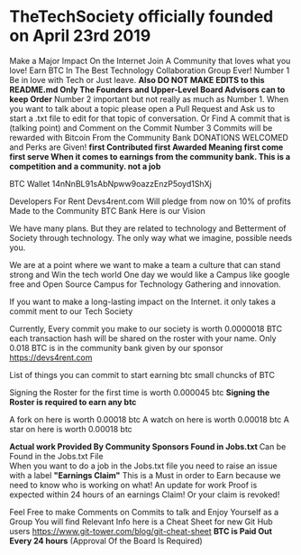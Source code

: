 # TheTechSociety officially founded on April 23rd 2019 
Make a Major Impact On the Internet 
Join A Community that loves what you love!
Earn BTC In The Best Technology Collaboration Group Ever!
Number 1 Be in love with Tech or Just leave. <strong>Also DO NOT MAKE EDITS to this README.md Only The Founders and Upper-Level Board Advisors can to keep Order</strong>
Number 2 important but not really as much as Number 1. When you want to talk about a topic please open a Pull Request and Ask us to start a .txt file to edit for that topic of conversation. Or Find A commit that is (talking point) and Comment on the Commit 
Number 3 Commits will be rewarded with Bitcoin From the Community Bank DONATIONS WELCOMED and Perks are Given! <strong>first Contributed first Awarded Meaning first come first serve When it comes to earnings from the community bank. This is a competition and a community. not a job </strong>

BTC Wallet 14nNnBL91sAbNpww9oazzEnzP5oyd1ShXj

Developers For Rent Devs4rent.com Will pledge from now on 10% of profits Made to the Community BTC Bank
Here is our Vision

We have many plans. But they are related to technology and Betterment of Society through technology. The only way what we imagine, possible needs you.

We are at a point where we want to make a team a culture that can stand strong and Win the tech world One day we would like a Campus like google free and Open Source Campus for Technology Gathering and innovation. 

If you want to make a long-lasting impact on the Internet. it only takes a commit ment to our Tech Society 

Currently, Every commit you make to our society is worth 0.0000018 BTC each transaction hash will be shared on the roster with your name. Only 0.018 BTC is in the community bank given by our sponsor https://devs4rent.com  

List of things you can commit to start earning btc small chuncks of BTC 

Signing the Roster for the first time is worth 0.000045 btc <strong>Signing the Roster is required to earn any btc</strong> 

A fork on here is worth 0.00018 btc 
A watch on here is worth 0.00018 btc
A star on here is worth 0.00018 btc

<strong> Actual work Provided By Community Sponsors Found in Jobs.txt </strong>
Can be Found in the Jobs.txt File
<br>
When you want to do a job in the Jobs.txt file you need to raise an issue with a label <strong>"Earnings Claim"</strong> This is a Must  in order to Earn because we need to know who is working on what! An update for work Proof is expected within 24 hours of an earnings Claim! Or your claim is revoked! 

Feel Free to make Comments on Commits to talk and Enjoy Yourself as a Group You will find 
Relevant Info here is a Cheat Sheet for new Git Hub users https://www.git-tower.com/blog/git-cheat-sheet 
<strong>BTC is Paid Out Every 24 hours</strong> (Approval Of the Board Is Required)
